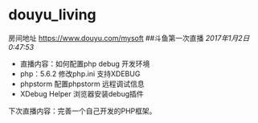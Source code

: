 # douyu_living
房间地址 https://www.douyu.com/mysoft
##斗鱼第一次直播
*2017年1月2日0:47:53* 
- 直播内容：如何配置php debug 开发环境
- php：5.6.2 修改php.ini 支持XDEBUG
- phpstorm 配置phpstorm 远程调试信息
- XDebug Helper 浏览器安装debug插件

下次直播内容：完善一个自己开发的PHP框架。
